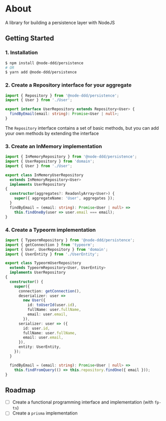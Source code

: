 # About

A library for building a persistence layer with NodeJS

## Getting Started

### 1. Installation

```bash
$ npm install @node-ddd/persistence
# OR
$ yarn add @node-ddd/persistence
```

### 2. Create a Repository interface for your aggregate

```ts
import { Repository } from '@node-ddd/persistence';
import { User } from './User';

export interface UserRepository extends Repository<User> {
  findByEmail(email: string): Promise<User | null>;
}
```

The `Repository` interface contains a set of basic methods, but you can add your own methods by extending the interface

### 3. Create an InMemory implementation

```ts
import { InMemoryRepository } from '@node-ddd/persistence';
import { UserRepository } from 'domain';
import { User } from './User';

export class InMemoryUserRepository
  extends InMemoryRepository<User>
  implements UserRepository
{
  constructor(aggregates?: ReadonlyArray<User>) {
    super({ aggregateName: 'User', aggregates });
  }
  findByEmail = (email: string): Promise<User | null> =>
    this.findOneBy(user => user.email === email);
}
```

### 4. Create a Typeorm implementation

```ts
import { TypeormRepository } from '@node-ddd/persistence';
import { getConnection } from 'typeorm';
import { User, UserRepository } from 'domain';
import { UserEntity } from './UserEntity';

export class TypeormUserRepository
  extends TypeormRepository<User, UserEntity>
  implements UserRepository
{
  constructor() {
    super({
      connection: getConnection(),
      deserializer: user =>
        new User({
          id: toUserId(user.id),
          fullName: user.fullName,
          email: user.email,
        }),
      serializer: user => ({
        id: user.id,
        fullName: user.fullName,
        email: user.email,
      }),
      entity: UserEntity,
    });
  }

  findByEmail = (email: string): Promise<User | null> =>
    this.findFromQuery(() => this.repository.findOne({ email }));
}
```

## Roadmap

- [ ] Create a functional programming interface and implementation (with `fp-ts`)
- [ ] Create a `prisma` implementation
